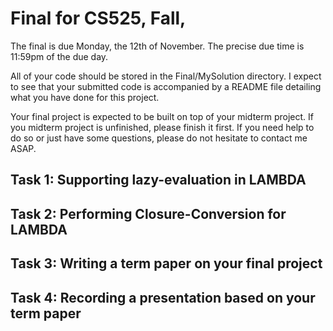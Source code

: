 # Final for CS525, Fall,

The final is due Monday, the 12th of November.  The precise due
time is 11:59pm of the due day.

All of your code should be stored in the Final/MySolution directory.
I expect to see that your submitted code is accompanied by a README file
detailing what you have done for this project.

Your final project is expected to be built on top of your midterm project.
If you midterm project is unfinished, please finish it first. If you need
help to do so or just have some questions, please do not hesitate to contact
me ASAP.

## Task 1: Supporting lazy-evaluation in LAMBDA

## Task 2: Performing Closure-Conversion for LAMBDA

## Task 3: Writing a term paper on your final project

## Task 4: Recording a presentation based on your term paper
